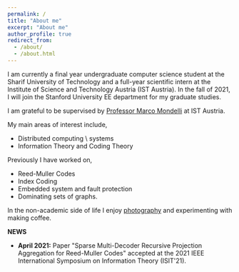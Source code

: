 ```yaml
---
permalink: /
title: "About me"
excerpt: "About me"
author_profile: true
redirect_from:
  - /about/
  - /about.html
---
```



I am currently a final year undergraduate computer science student at the Sharif University of Technology and a full-year scientific intern at the Institute of Science and Technology Austria (IST Austria). In the fall of 2021, I will join the Stanford University EE department for my graduate studies.

 I am grateful to be supervised by [Professor Marco Mondelli](http://marcomondelli.com/) at IST Austria.

My main areas of interest include,
* Distributed computing \ systems
* Information Theory and Coding Theory

Previously I have worked on,
* Reed-Muller Codes
* Index Coding
* Embedded system and fault protection
* Dominating sets of graphs.

In the non-academic side of life I enjoy [photography](https://unsplash.com/@dorsa) and experimenting with making coffee.



**NEWS** 

* **April 2021:** Paper "Sparse Multi-Decoder Recursive Projection Aggregation for Reed-Muller Codes" accepted at the 2021 IEEE International Symposium on Information Theory (ISIT'21).
